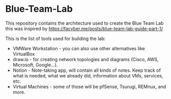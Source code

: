 # Blue-Team-Lab

This repository contains the architecture used to create the Blue Team Lab
this was inspired by https://facyber.me/posts/blue-team-lab-guide-part-1/


This is the list of tools used for building the lab:
- VMWare Workstation - you can also use other alternatives like VirtualBox
- draw.io - for creating network topologies and diagrams (Cisco, AWS, Microsoft, Google…).
- Notion - Note-taking app, will contain all kinds of notes. Keep track of what is needed, what we already did, information about VMs, services, etc.
- Virtual Machines - some of those will be pfSense, Tsurugi, REMnux, and more.
